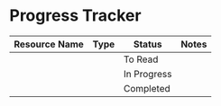 # Progress Tracker

| Resource Name | Type       | Status       | Notes          |
|---------------|------------|--------------|-----------------|
|               |            | To Read      |                 |
|               |            | In Progress  |                 |
|               |            | Completed    |                 |

